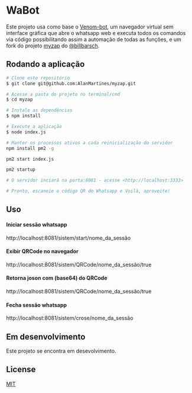 # WaBot
 Este projeto usa como base o [Venom-bot](https://github.com/orkestral/venom "Venom-bot"), um navegador virtual sem interface gráfica que abre o whatsapp web e executa todos os comandos via código possibilitando assim a automação de todas as funções, e um fork do projeto [myzap](https://github.com/billbarsch/myzap "myzap") do [@billbarsch](https://github.com/billbarsch "@billbarsch").

## Rodando a aplicação

```bash
# Clone este repositório
$ git clone git@github.com:AlanMartines/myzap.git

# Acesse a pasta do projeto no terminal/cmd
$ cd myzap

# Instale as dependências
$ npm install

# Execute a aplicação 
$ node index.js

# Manter os processos ativos a cada reinicialização do servidor
npm install pm2 -g

pm2 start index.js

pm2 startup

# O servidor inciará na porta:8081 - acesse <http://localhost:3333> 

# Pronto, escaneie o código QR do Whatsapp e Voilà, aproveite!
```
## Uso
#### Iniciar sessão whatsapp
http://localhost:8081/sistem/start/nome_da_sessão

####  Exibir QRCode no navegador
http://localhost:8081/sistem/QRCode/nome_da_sessão/true

####  Retorna joson com (base64) do QRCode 
http://localhost:8081/sistem/QRCode/nome_da_sessão/true

#### Fecha sessão whatsapp
http://localhost:8081/sistem/crose/nome_da_sessão

## Em desenvolvimento

Este projeto se encontra em desevolvimento.

## License
[MIT](https://choosealicense.com/licenses/mit/)